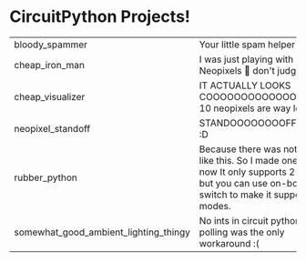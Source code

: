 # CircuitPython Projects!
|                                       |                                                                                                                                                   |
|---------------------------------------|---------------------------------------------------------------------------------------------------------------------------------------------------|
|             bloody_spammer            |                                                             Your little spam helper :P                                                            |
|             cheap_iron_man            |                                               I was just playing with Neopixels :shrug: don't judge                                               |
|            cheap_visualizer           |                                         IT ACTUALLY LOOKS COOOOOOOOOOOOOL! But 10 neopixels are way less.                                         |
|           neopixel_standoff           |                                                             STANDOOOOOOOOFFFFFFFF! :D                                                             |
|             rubber_python             | Because there was nothing like this. So I made one!  Till now It only supports 2 mode but you can use on-board switch to make it support 4 modes. |
| somewhat_good_ambient_lighting_thingy |                                          No ints in circuit python so polling was the only workaround :(                                          |
